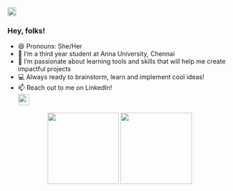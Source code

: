 <a href="#"><img src="https://komarev.com/ghpvc/?username=Roshni-Bala&style=flat&color=0077B5" height="20"/></a>
### Hey, folks!

- 😄 Pronouns: She/Her
- 🔭 I’m a third year student at Anna University, Chennai
- 🌱 I’m passionate about learning tools and skills that will help me create impactful projects
- 💻 Always ready to brainstorm, learn and implement cool ideas!
- 📫 Reach out to me on LinkedIn! <br> <a href="https://www.linkedin.com/in/roshni-balasubramanian/"><img src="https://img.shields.io/badge/LinkedIn-0077B5?style=for-the-badge&logo=linkedin&logoColor=white" height="25"/></a>
<p align='center'>
  <a href="#"><img src="https://github-readme-stats.vercel.app/api?username=Roshni-Bala&show_icons=true&count_private=true&theme=dark" height = "160"></a>
  <a href="#"><img src="https://github-readme-stats.vercel.app/api/top-langs/?username=Roshni-Bala&show_icons=true&count_private=true&layout=compact&theme=dark" height = "160"></a>
</p>
